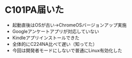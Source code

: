 # C101PA届いた

* 起動直後はOSが古い→ChromeOSバージョンアップ実施
* Googleアンケートアプリが対応していない
* Kindleアプリインストールできた
* 全体的にC224NA比べて遅い（知ってた）
* 今回は開発者モードにしないで普通にLinux有効化した
